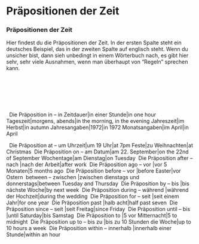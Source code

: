 # Präpositionen der Zeit

[](http://www.jabbalab.com/blog/wp-content/uploads/2012/01/Pr%C3%A4positionen-der-Zeit.jpg)

### Präpositionen der Zeit

Hier findest du die Präpositionen der Zeit. In der ersten Spalte steht ein deutsches Beispiel, das in der zweiten Spalte auf englisch steht.
Wenn du unsicher bist, dann sieh unbedingt in einem Wörterbuch nach, es gibt hier sehr, sehr viele Ausnahmen, wenn man überhaupt von “Regeln” sprechen kann. 

 

 

 

 
Die Präposition in – in
Zeitdauer|in einer Stunde|in one hour
Tageszeit|morgens, abends|in the morning, in the evening
Jahreszeit|im Herbst|in autumn
Jahresangaben|1972|in 1972
Monatsangaben|im April|in April

 
Die Präposition at – um
Uhrzeit|um 19 Uhr|at 7pm
Feste|zu Weihnachten|at Christmas
 Die Präposition on – am
Datum|am 22. September|on the 22nd of September
Wochentage|am Dienstag|on Tuesday
 Die Präposition after – nach
|nach der Arbeit|after work
 Die Präposition ago – vor
|vor 5 Monaten|5 months ago
 Die Präposition before – vor
|before Easter|vor Ostern
 between – zwischen
|zwischen dienstags und donnerstags|between Tuesday and Thursday
 Die Präposition by – bis
|bis nächste Woche|by next week
 Die Präposition during – während
|während der Hochzeit|during the wedding
 Die Präposition for – seit
|seit einem Jahr|for one year
 Die Präposition past
|halb acht|half past seven
 Die Präposition since – seit
|seit Freitag|since Friday
 Die Präposition until – bis
|until Saturday|bis Samstag
 Die Präposition to
|5 vor Mitternacht|5 to midnight
 Die Präposition up to – bis zu
|bis zu 10 Stunden die Woche|up to 10 hours a week
 Die Präposition within – innerhalb
|innerhalb einer Stunde|within an hour
